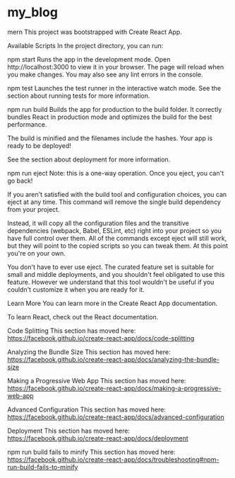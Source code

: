 # my_blog
mern 
  This project was bootstrapped with Create React App.

  Available Scripts
  In the project directory, you can run:

  npm start
  Runs the app in the development mode.
  Open http://localhost:3000 to view it in your browser.
  The page will reload when you make changes.
  You may also see any lint errors in the console.

  npm test
  Launches the test runner in the interactive watch mode.
  See the section about running tests for more information.

  npm run build
  Builds the app for production to the build folder.
  It correctly bundles React in production mode and optimizes the build for the best performance.

  The build is minified and the filenames include the hashes.
  Your app is ready to be deployed!

  See the section about deployment for more information.

  npm run eject
  Note: this is a one-way operation. Once you eject, you can't go back!

  If you aren't satisfied with the build tool and configuration choices, you can eject at any time. This command will remove the single build dependency from your project.

  Instead, it will copy all the configuration files and the transitive dependencies (webpack, Babel, ESLint, etc) right into your project so you have full control over them. All of the commands     except eject will still work, but they will point to the copied scripts so you can tweak them. At this point you're on your own.
  
  You don't have to ever use eject. The curated feature set is suitable for small and middle deployments, and you shouldn't feel obligated to use this feature. However we understand that this tool    wouldn't be useful if you couldn't customize it when you are ready for it.
  
   Learn More
  You can learn more in the Create React App documentation.

  To learn React, check out the React documentation.

  Code Splitting
  This section has moved here: https://facebook.github.io/create-react-app/docs/code-splitting

  Analyzing the Bundle Size
  This section has moved here: https://facebook.github.io/create-react-app/docs/analyzing-the-bundle-size

  Making a Progressive Web App
  This section has moved here: https://facebook.github.io/create-react-app/docs/making-a-progressive-web-app

  Advanced Configuration
  This section has moved here: https://facebook.github.io/create-react-app/docs/advanced-configuration

  Deployment
  This section has moved here: https://facebook.github.io/create-react-app/docs/deployment

  npm run build fails to minify
  This section has moved here: https://facebook.github.io/create-react-app/docs/troubleshooting#npm-run-build-fails-to-minify
